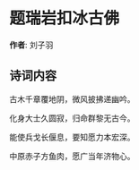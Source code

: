 # 题瑞岩扣冰古佛

**作者**: 刘子羽

## 诗词内容

古木千章覆地阴，微风披拂递幽吟。

化身大士久圆寂，归命群黎无古今。

能使兵戈长偃息，要知愿力本宏深。

中原赤子方鱼肉，愿广当年济物心。

